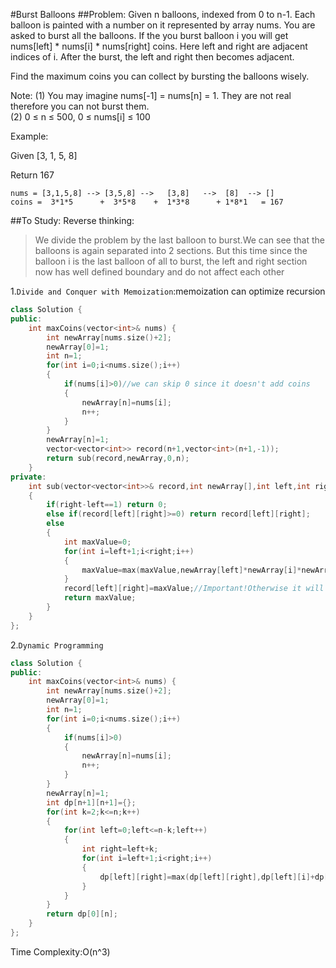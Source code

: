 #Burst Balloons
##Problem:
Given n balloons, indexed from 0 to n-1. Each balloon is painted with a number on it represented by array nums. You are asked to burst all the balloons. If the you burst balloon i you will get nums[left] * nums[i] * nums[right] coins. Here left and right are adjacent indices of i. After the burst, the left and right then becomes adjacent.

Find the maximum coins you can collect by bursting the balloons wisely.

Note: 
(1) You may imagine nums[-1] = nums[n] = 1. They are not real therefore you can not burst them.  
(2) 0 ≤ n ≤ 500, 0 ≤ nums[i] ≤ 100

Example:

Given [3, 1, 5, 8]

Return 167

    nums = [3,1,5,8] --> [3,5,8] -->   [3,8]   -->  [8]  --> []  
    coins =  3*1*5      +  3*5*8    +  1*3*8      + 1*8*1   = 167
    
##To Study:
Reverse thinking:
>We divide the problem by the last balloon to burst.We can see that the balloons is again separated into 2 sections. But this time since the balloon i is the last balloon of all to burst, the left and right section now has well defined boundary and do not affect each other

1.`Divide and Conquer with Memoization`:memoization can optimize recursion
```cpp
class Solution {
public:
    int maxCoins(vector<int>& nums) {
        int newArray[nums.size()+2];
        newArray[0]=1;
        int n=1;
        for(int i=0;i<nums.size();i++)
        {
            if(nums[i]>0)//we can skip 0 since it doesn't add coins
            {
                newArray[n]=nums[i];
                n++;
            }
        }
        newArray[n]=1;
        vector<vector<int>> record(n+1,vector<int>(n+1,-1));
        return sub(record,newArray,0,n);
    }
private:
    int sub(vector<vector<int>>& record,int newArray[],int left,int right)
    {
        if(right-left==1) return 0;
        else if(record[left][right]>=0) return record[left][right];
        else
        {
            int maxValue=0;
            for(int i=left+1;i<right;i++)
            {
                maxValue=max(maxValue,newArray[left]*newArray[i]*newArray[right]+sub(record,newArray,left,i)+sub(record,newArray,i,right));
            }
            record[left][right]=maxValue;//Important!Otherwise it will TLE!
            return maxValue;
        }
    }
};
```
2.`Dynamic Programming`
```cpp
class Solution {
public:
    int maxCoins(vector<int>& nums) {
        int newArray[nums.size()+2];
        newArray[0]=1;
        int n=1;
        for(int i=0;i<nums.size();i++)
        {
            if(nums[i]>0)
            {
                newArray[n]=nums[i];
                n++;
            }
        }
        newArray[n]=1;
        int dp[n+1][n+1]={};
        for(int k=2;k<=n;k++)
        {
            for(int left=0;left<=n-k;left++)
            {
                int right=left+k;
                for(int i=left+1;i<right;i++)
                {
                    dp[left][right]=max(dp[left][right],dp[left][i]+dp[i][right]+newArray[i]*newArray[left]*newArray[right]);
                }
            }
        }
        return dp[0][n];
    }
};
```
Time Complexity:O(n^3)